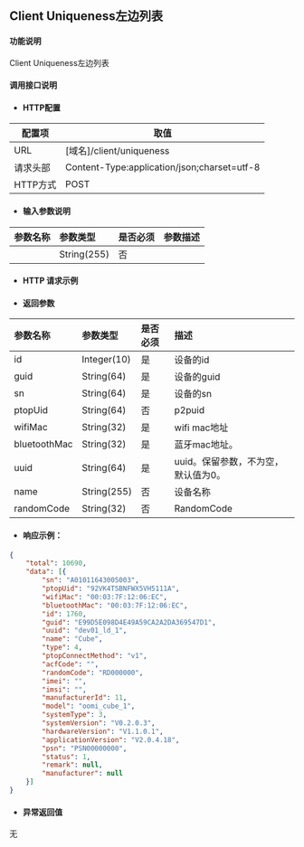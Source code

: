 ## Client Uniqueness左边列表

#### 功能说明

Client Uniqueness左边列表

#### 调用接口说明

* #### HTTP配置

| 配置项 | 取值 |
| --- | --- |
| URL | \[域名\]/client/uniqueness|
| 请求头部 | Content-Type:application/json;charset=utf-8 |
| HTTP方式 | POST|

* #### 输入参数说明

| 参数名称 | 参数类型 | 是否必须 | 参数描述 |
| :--- | :--- | :--- | :--- |
| | String\(255\) | 否 | |


* #### HTTP 请求示例


* #### 返回参数

| 参数名称 | 参数类型 | 是否必须 | 描述 |
| :--- | :--- | :--- | :--- |
| id| Integer\(10\) | 是 | 设备的id |
| guid| String\(64\) | 是 | 设备的guid |
| sn | String\(64\) | 是 | 设备的sn |
| ptopUid | String\(64\) | 否 | p2puid |
| wifiMac | String\(32\) | 是 | wifi mac地址 |
| bluetoothMac | String\(32\) | 是 | 蓝牙mac地址。 |
| uuid | String\(64\) | 是 | uuid。保留参数，不为空，默认值为0。 |
| name | String\(255\) | 否 | 设备名称 |
| randomCode | String\(32\) | 否 | RandomCode|





* #### 响应示例：

```json
{
    "total": 10690,
    "data": [{
        "sn": "A01011643005003",
        "ptopUid": "92VK4TSBNFWX5VH5111A",
        "wifiMac": "00:03:7F:12:06:EC",
        "bluetoothMac": "00:03:7F:12:06:EC",
        "id": 1760,
        "guid": "E99D5E098D4E49A59CA2A2DA369547D1",
        "uuid": "dev01_ld_1",
        "name": "Cube",
        "type": 4,
        "ptopConnectMethod": "v1",
        "acfCode": "",
        "randomCode": "RD000000",
        "imei": "",
        "imsi": "",
        "manufacturerId": 11,
        "model": "oomi_cube_1",
        "systemType": 3,
        "systemVersion": "V0.2.0.3",
        "hardwareVersion": "V1.1.0.1",
        "applicationVersion": "V2.0.4.18",
        "psn": "PSN00000000",
        "status": 1,
        "remark": null,
        "manufacturer": null
    }]
}
```

* #### 异常返回值

无




